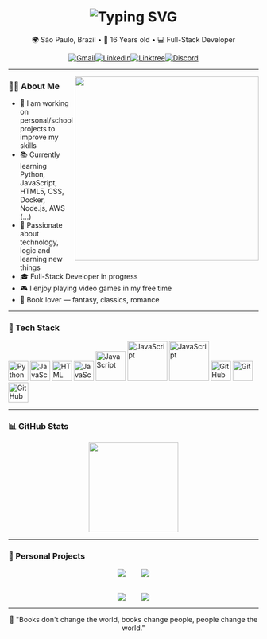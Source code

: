 <h1 align="center">
  <img src="https://readme-typing-svg.herokuapp.com?font=Fira+Code&weight=600&size=26&pause=1000&color=ADD8E6&center=true&vCenter=true&width=435&lines=Hi%2C+I'm+Luca+Nogueira+%F0%9F%91%8B" alt="Typing SVG" />
</h1>

<p align="center">
  🌍 São Paulo, Brazil • 🧠 16 Years old • 💻 Full-Stack Developer  
</p>

<div align="center">
<a href="mailto:contatolucanogueira@gmail.com"><img src="https://img.shields.io/badge/Gmail-D14836?style=for-the-badge&logo=gmail&logoColor=white" alt="Gmail"></a><a href="https://www.linkedin.com/in/lucanogueiradev/"><img src="https://img.shields.io/badge/LinkedIn-0077B5?style=for-the-badge&logo=linkedin&logoColor=white" alt="LinkedIn"></a><a href="https://linktr.ee/lucanogueirasouza"><img src="https://img.shields.io/badge/Linktree-00C853?style=for-the-badge&logo=linktree&logoColor=white" alt="Linktree"></a><a href="https://discord.com/users/981396679779581972"><img src="https://img.shields.io/badge/Discord-5865F2?style=for-the-badge&logo=discord&logoColor=white" alt="Discord"></a>
</div>

---

<img align="right" src="https://i.pinimg.com/originals/0a/7b/e7/0a7be7b9f24ce4dd9f6243476d03cf98.gif" width="370"/>

### 👨‍💻 About Me

- 🔭 I am working on personal/school projects to improve my skills
- 📚 Currently learning Python, JavaScript, HTML5, CSS, Docker, Node.js, AWS (...)
- 🎯 Passionate about technology, logic and learning new things
- 🎓 Full-Stack Developer in progress
- 🎮 I enjoy playing video games in my free time
- 📖 Book lover — fantasy, classics, romance   

---

### 🧰 Tech Stack

<p align="left">
  <img src="https://cdn.jsdelivr.net/gh/devicons/devicon/icons/python/python-original.svg" alt="Python" width="40" height="40"/>
  <img src="https://www.svgrepo.com/show/303206/javascript-logo.svg" alt="JavaScript" width="40" height="40"/>
  <img src="https://uxwing.com/wp-content/themes/uxwing/download/brands-and-social-media/html-icon.png" alt="HTML" width="40" height="40"/>
  <img src="https://upload.wikimedia.org/wikipedia/commons/6/62/CSS3_logo.svg" alt="JavaScript" width="40" height="40"/>
  <img src="https://brandeps.com/logo-download/N/Node-JS-logo-vector-01.svg" alt="JavaScript" width="60" height="60"/>
  <img src="https://www.logo.wine/a/logo/MongoDB/MongoDB-Logo.wine.svg" alt="JavaScript" width="80" height="80"/>
  <img src="https://logolook.net/wp-content/uploads/2023/10/Docker-Logo.png" alt="JavaScript" width="80" height="80"/>
  <img src="https://upload.wikimedia.org/wikipedia/commons/9/93/Amazon_Web_Services_Logo.svg" alt="GitHub" width="40" height="40"/>
  <img src="https://git-scm.com/images/logos/downloads/Git-Icon-1788C.svg" alt="Git" width="40" height="40"/>
  <img src="https://upload.wikimedia.org/wikipedia/commons/9/91/Octicons-mark-github.svg" alt="GitHub" width="40" height="40"/>
</p>

---

### 📊 GitHub Stats

<div style="display: flex; justify-content: center; gap: 2rem;">
  <img height="180em" src="https://github-readme-stats.vercel.app/api/top-langs/?username=lucanogueirasouza&layout=compact&langs_count=7&theme=midnight-purple" />
</div>

---

### 🚧 Personal Projects

<div style="display: flex; flex-direction: column; align-items: center; gap: 2rem;">

  <div style="display: flex; gap: 2rem;">
    <a href="https://github.com/lucanogueirasouza/project-bank-advanced-bootcamp-DIO">
      <img src="https://github-readme-stats.vercel.app/api/pin/?username=lucanogueirasouza&repo=project-bank-advanced-bootcamp-DIO&theme=midnight-purple" />
    </a>
    <a href="https://github.com/lucanogueirasouza/login-screen-for-websites">
      <img src="https://github-readme-stats.vercel.app/api/pin/?username=lucanogueirasouza&repo=login-screen-for-websites&theme=midnight-purple" />
    </a>
  </div>

  <div style="display: flex; gap: 2rem;">
    <a href="https://github.com/lucanogueirasouza/tamagotchi-game">
      <img src="https://github-readme-stats.vercel.app/api/pin/?username=lucanogueirasouza&repo=tamagotchi-game&theme=midnight-purple" />
    </a>
    <a href="https://github.com/lucanogueirasouza/alphabet/tree/main">
      <img src="https://github-readme-stats.vercel.app/api/pin/?username=lucanogueirasouza&repo=alphabet&theme=midnight-purple" />
    </a>
  </div>

</div>


---

<p align="center">
  📖 "Books don't change the world, books change people, people change the world."
</p>
